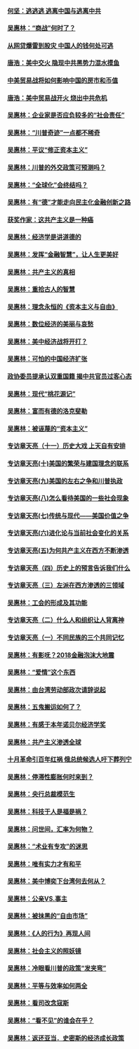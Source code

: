 #### [何坚：逃逃逃 逃离中国与逃离中共](../pages/nsc423/n10592891.md?t=10060031) 

#### [吴惠林：“商战”何时了？](../pages/nsc423/n10573558.md?t=10060031) 

#### [从网贷爆雷到股灾 中国人的钱何处可逃](../pages/nsc423/n10572800.md?t=10060031) 

#### [唐浩：美中交火 隐现中共黑势力混水摸鱼](../pages/nsc423/n10544040.md?t=10060031) 

#### [中美贸易战将如何影响中国的房市和币值](../pages/nsc423/n10543697.md?t=10060031) 

#### [唐浩：美中贸易战开火 烧出中共危机](../pages/nsc423/n10540126.md?t=10060031) 

#### [吴惠林：企业家是否应负较多的“社会责任”](../pages/nsc423/n10535022.md?t=10060031) 

#### [吴惠林：“川普奇迹”一点都不稀奇](../pages/nsc423/n10512808.md?t=10060031) 

#### [吴惠林：平议“修正资本主义”](../pages/nsc423/n10495724.md?t=10060031) 

#### [吴惠林：川普的外交政策可预测吗？](../pages/nsc423/n10462387.md?t=10060031) 

#### [吴惠林：“全球化”会终结吗？](../pages/nsc423/n10452838.md?t=10060031) 

#### [吴惠林：有“德”才能走向民主化金融创新之路](../pages/nsc423/n10432292.md?t=10060031) 

#### [获奖作家：这共产主义是一种癌](../pages/nsc423/n10431541.md?t=10060031) 

#### [吴惠林：经济学是讲道德的](../pages/nsc423/n10398014.md?t=10060031) 

#### [吴惠林：发挥“金融智慧”，让人生更美好](../pages/nsc423/n10375019.md?t=10060031) 

#### [吴惠林：共产主义的真相](../pages/nsc423/n10351394.md?t=10060031) 

#### [吴惠林：重拾古人的智慧](../pages/nsc423/n10337691.md?t=10060031) 

#### [吴惠林：理念永恒的《资本主义与自由》](../pages/nsc423/n10316274.md?t=10060031) 

#### [吴惠林：数位经济的美丽与哀愁](../pages/nsc423/n10292946.md?t=10060031) 

#### [吴惠林：美中经济战将开打？](../pages/nsc423/n10258825.md?t=10060031) 

#### [吴惠林：可怕的中国经济扩张](../pages/nsc423/n10219147.md?t=10060031) 

#### [政协委员提承认双重国籍 揭中共官员过客心态](../pages/nsc423/n10208809.md?t=10060031) 

#### [吴惠林：现代“桃花源记”](../pages/nsc423/n10185234.md?t=10060031) 

#### [吴惠林：富而有德的洛克斐勒](../pages/nsc423/n10142264.md?t=10060031) 

#### [吴惠林：被诬蔑的“资本主义”](../pages/nsc423/n10124816.md?t=10060031) 

#### [专访章天亮（十一）历史大戏 上天自有安排](../pages/nsc423/n10094905.md?t=10060031) 

#### [专访章天亮(十)美国的繁荣与建国理念的联系](../pages/nsc423/n10094899.md?t=10060031) 

#### [专访章天亮(九)美国的左右之争和川普执政](../pages/nsc423/n10094889.md?t=10060031) 

#### [专访章天亮(八)怎么看待美国的一些社会现象](../pages/nsc423/n10094857.md?t=10060031) 

#### [专访章天亮(七)传统与现代——美国价值之争](../pages/nsc423/n10093140.md?t=10060031) 

#### [专访章天亮(六)进化论与当前社会变化的关系](../pages/nsc423/n10092036.md?t=10060031) 

#### [专访章天亮(五)为何共产主义在西方不断渗透](../pages/nsc423/n10083620.md?t=10060031) 

#### [专访章天亮（四）历史上的预言告诉我们什么](../pages/nsc423/n10083606.md?t=10060031) 

#### [专访章天亮（三）左派在西方渗透的三领域](../pages/nsc423/n10081115.md?t=10060031) 

#### [吴惠林：工会的形成及其功能](../pages/nsc423/n10080633.md?t=10060031) 

#### [专访章天亮（二）什么人和组织让人背离神](../pages/nsc423/n10076637.md?t=10060031) 

#### [专访章天亮（一）不同民族的三个共同记忆](../pages/nsc423/n10074188.md?t=10060031) 

#### [吴惠林：有影呒？2018金融泡沫大地震](../pages/nsc423/n10040534.md?t=10060031) 

#### [吴惠林：“爱情”这个东西](../pages/nsc423/n10019423.md?t=10060031) 

#### [吴惠林：由台湾劳动部政次请辞说起](../pages/nsc423/n9979679.md?t=10060031) 

#### [吴惠林：五鬼搬运如何了？](../pages/nsc423/n9925338.md?t=10060031) 

#### [吴惠林：有感于本年诺贝尔经济学奖](../pages/nsc423/n9871883.md?t=10060031) 

#### [吴惠林：共产主义渗透全球](../pages/nsc423/n9812748.md?t=10060031) 

#### [十月革命引百年红祸 俄总统候选人吁下葬列宁](../pages/nsc423/n9810182.md?t=10060031) 

#### [吴惠林：停滞性膨胀何时来到？](../pages/nsc423/n9764136.md?t=10060031) 

#### [吴惠林：央行总裁模范生](../pages/nsc423/n9728134.md?t=10060031) 

#### [吴惠林：科技于人是福是祸？](../pages/nsc423/n9672982.md?t=10060031) 

#### [吴惠林：问世间，汇率为何物？](../pages/nsc423/n9621788.md?t=10060031) 

#### [吴惠林：“术业有专攻”的迷思](../pages/nsc423/n9580363.md?t=10060031) 

#### [吴惠林：唯有实力才有和平](../pages/nsc423/n9529599.md?t=10060031) 

#### [吴惠林：美中博奕下台湾何去何从？](../pages/nsc423/n9483598.md?t=10060031) 

#### [吴惠林：公亲VS.事主](../pages/nsc423/n9425637.md?t=10060031) 

#### [吴惠林：被抹黑的“自由市场”](../pages/nsc423/n9351545.md?t=10060031) 

#### [吴惠林：《人的行为》再现人间](../pages/nsc423/n9296339.md?t=10060031) 

#### [吴惠林：社会主义的照妖镜](../pages/nsc423/n9243460.md?t=10060031) 

#### [吴惠林：冷眼看川普的政策“发夹弯”](../pages/nsc423/n9120684.md?t=10060031) 

#### [吴惠林：平等与效率如何两全](../pages/nsc423/n9075430.md?t=10060031) 

#### [吴惠林：看司改念寇斯](../pages/nsc423/n9024915.md?t=10060031) 

#### [吴惠林：“看不见”的谁会在乎？](../pages/nsc423/n8977488.md?t=10060031) 

#### [吴惠林：返还亚当．史密斯的经济成长政策](../pages/nsc423/n8931896.md?t=10060031) 

